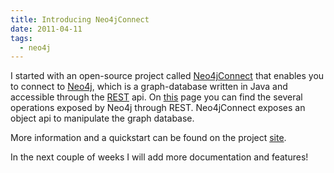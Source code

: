 ```yaml
---
title: Introducing Neo4jConnect
date: 2011-04-11
tags: 
  - neo4j
---
```


I started with an open-source project called [Neo4jConnect](http://neo4jconnect.codeplex.com/) that enables you to connect to [Neo4j](http://neo4j.org/), which is a graph-database written in Java and accessible through the [REST](http://en.wikipedia.org/wiki/Representational_State_Transfer) api. On [this](http://components.neo4j.org/neo4j-server/milestone/rest.html) page you can find the several operations exposed by Neo4j through REST. Neo4jConnect exposes an object api to manipulate the graph database.

More information and a quickstart can be found on the project [site](http://neo4jconnect.codeplex.com/).

In the next couple of weeks I will add more documentation and features!

